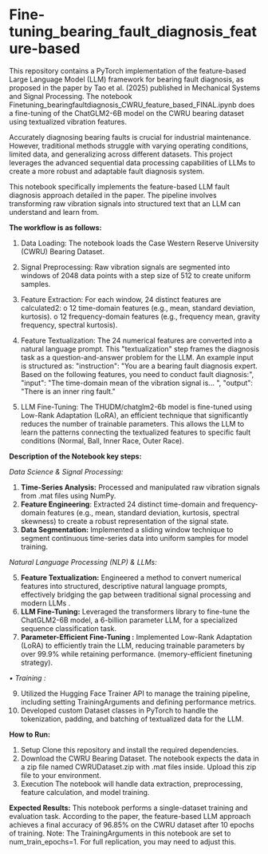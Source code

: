 # Fine-tuning_bearing_fault_diagnosis_feature-based

This repository contains a PyTorch implementation of the feature-based Large Language Model (LLM) framework for bearing fault diagnosis, as proposed in the paper by Tao et al. (2025) published in Mechanical Systems and Signal Processing.
The notebook Finetuning_bearingfaultdiagnosis_CWRU_feature_based_FINAL.ipynb does a fine-tuning of the ChatGLM2-6B model on the CWRU bearing dataset using textualized vibration features.

Accurately diagnosing bearing faults is crucial for industrial maintenance. However, traditional methods struggle with varying operating conditions, limited data, and generalizing across different datasets. This project leverages the advanced sequential data processing capabilities of LLMs to create a more robust and adaptable fault diagnosis system.

This notebook specifically implements the feature-based LLM fault diagnosis approach detailed in the paper. The pipeline involves transforming raw vibration signals into structured text that an LLM can understand and learn from.


**The workflow is as follows:**
1.	Data Loading: The notebook loads the Case Western Reserve University (CWRU) Bearing Dataset.
2.	Signal Preprocessing: Raw vibration signals are segmented into windows of 2048 data points with a step size of 512 to create uniform samples.
3.	Feature Extraction: For each window, 24 distinct features are calculated2:
o	12 time-domain features (e.g., mean, standard deviation, kurtosis).
o	12 frequency-domain features (e.g., frequency mean, gravity frequency, spectral kurtosis).
4.	Feature Textualization: The 24 numerical features are converted into a natural language prompt. This "textualization" step frames the diagnosis task as a question-and-answer problem for the LLM.
   An example input is structured as:
"instruction": "You are a bearing fault diagnosis expert. Based on the following features, you need to conduct fault diagnosis:",
"input": "The time-domain mean of the vibration signal is... ",
"output": "There is an inner ring fault."

5.	LLM Fine-Tuning: The THUDM/chatglm2-6b model is fine-tuned using Low-Rank Adaptation (LoRA), an efficient technique that significantly reduces the number of trainable parameters. This allows the LLM to learn the patterns connecting the textualized features to specific fault conditions (Normal, Ball, Inner Race, Outer Race).



**Description of the Notebook key steps:**

_Data Science & Signal Processing:_

1.	**Time-Series Analysis:** Processed and manipulated raw vibration signals from .mat files using NumPy.
2.	**Feature Engineering**: Extracted 24 distinct time-domain and frequency-domain features (e.g., mean, standard deviation, kurtosis, spectral skewness) to create a robust representation of the signal state.
3.	**Data Segmentation:** Implemented a sliding window technique to segment continuous time-series data into uniform samples for model training.

   
_Natural Language Processing (NLP) & LLMs:_


5.	**Feature Textualization:** Engineered a method to convert numerical features into structured, descriptive natural language prompts, effectively bridging the gap between traditional signal processing and modern LLMs .
6.	**LLM Fine-Tuning:** Leveraged the transformers library to fine-tune the ChatGLM2-6B model, a 6-billion parameter LLM, for a specialized sequence classification task.
7.	**Parameter-Efficient Fine-Tuning :** Implemented Low-Rank Adaptation (LoRA) to efficiently train the LLM, reducing trainable parameters by over 99.9% while retaining performance. (memory-efficient finetuning strategy).

   
_•	Training :_


9.	Utilized the Hugging Face Trainer API to manage the training pipeline, including setting TrainingArguments and defining performance metrics.
10.	Developed custom Dataset classes in PyTorch to handle the tokenization, padding, and batching of textualized data for the LLM.


**How to Run:**
1. Setup
Clone this repository and install the required dependencies.
2. Download the CWRU Bearing Dataset. 
	The notebook expects the data in a zip file named CWRUDataset.zip with .mat files inside.
  Upload this zip file to your environment.
3. Execution
  The notebook will handle data extraction, preprocessing, feature calculation, and model training.


**Expected Results:**
This notebook performs a single-dataset training and evaluation task. According to the paper, the feature-based LLM approach achieves a final accuracy of 96.85% on the CWRU dataset after 10 epochs of training.
Note: The TrainingArguments in this notebook are set to num_train_epochs=1. For full replication, you may need to adjust this.
